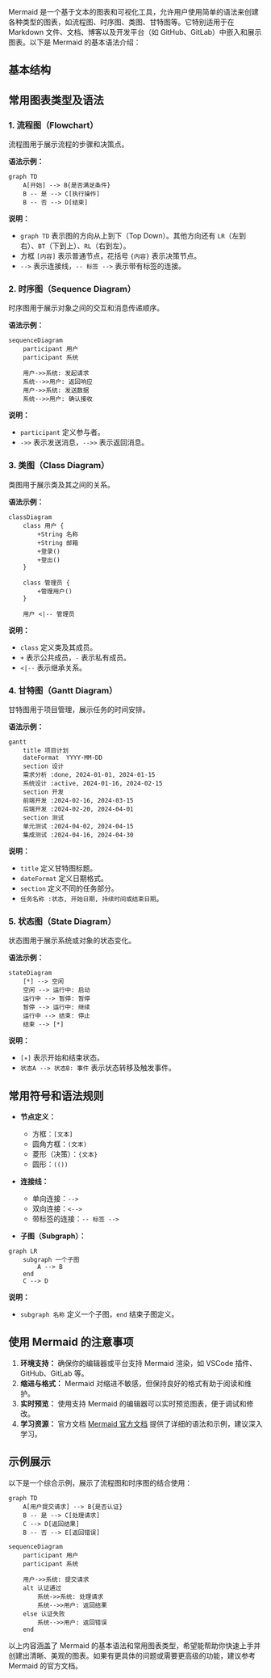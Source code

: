 Mermaid 是一个基于文本的图表和可视化工具，允许用户使用简单的语法来创建各种类型的图表，如流程图、时序图、类图、甘特图等。它特别适用于在 Markdown 文件、文档、博客以及开发平台（如 GitHub、GitLab）中嵌入和展示图表。以下是 Mermaid 的基本语法介绍：

## 基本结构
## 常用图表类型及语法

### 1. 流程图（Flowchart）

流程图用于展示流程的步骤和决策点。

**语法示例：**

```mermaid
graph TD
    A[开始] --> B{是否满足条件}
    B -- 是 --> C[执行操作]
    B -- 否 --> D[结束]
```

**说明：**
- `graph TD` 表示图的方向从上到下（Top Down）。其他方向还有 `LR`（左到右）、`BT`（下到上）、`RL`（右到左）。
- 方框 `[内容]` 表示普通节点，花括号 `{内容}` 表示决策节点。
- `-->` 表示连接线，`-- 标签 -->` 表示带有标签的连接。

### 2. 时序图（Sequence Diagram）

时序图用于展示对象之间的交互和消息传递顺序。

**语法示例：**

```mermaid
sequenceDiagram
    participant 用户
    participant 系统

    用户->>系统: 发起请求
    系统-->>用户: 返回响应
    用户->>系统: 发送数据
    系统-->>用户: 确认接收
```

**说明：**
- `participant` 定义参与者。
- `->>` 表示发送消息，`-->>` 表示返回消息。

### 3. 类图（Class Diagram）

类图用于展示类及其之间的关系。

**语法示例：**

```mermaid
classDiagram
    class 用户 {
        +String 名称
        +String 邮箱
        +登录()
        +登出()
    }

    class 管理员 {
        +管理用户()
    }

    用户 <|-- 管理员
```

**说明：**
- `class` 定义类及其成员。
- `+` 表示公共成员，`-` 表示私有成员。
- `<|--` 表示继承关系。

### 4. 甘特图（Gantt Diagram）

甘特图用于项目管理，展示任务的时间安排。

**语法示例：**

```mermaid
gantt
    title 项目计划
    dateFormat  YYYY-MM-DD
    section 设计
    需求分析 :done, 2024-01-01, 2024-01-15
    系统设计 :active, 2024-01-16, 2024-02-15
    section 开发
    前端开发 :2024-02-16, 2024-03-15
    后端开发 :2024-02-20, 2024-04-01
    section 测试
    单元测试 :2024-04-02, 2024-04-15
    集成测试 :2024-04-16, 2024-04-30
```

**说明：**
- `title` 定义甘特图标题。
- `dateFormat` 定义日期格式。
- `section` 定义不同的任务部分。
- `任务名称 :状态, 开始日期, 持续时间或结束日期`。

### 5. 状态图（State Diagram）

状态图用于展示系统或对象的状态变化。

**语法示例：**

```mermaid
stateDiagram
    [*] --> 空闲
    空闲 --> 运行中: 启动
    运行中 --> 暂停: 暂停
    暂停 --> 运行中: 继续
    运行中 --> 结束: 停止
    结束 --> [*]
```

**说明：**
- `[∗]` 表示开始和结束状态。
- `状态A --> 状态B: 事件` 表示状态转移及触发事件。

## 常用符号和语法规则

- **节点定义：**
  - 方框：`[文本]`
  - 圆角方框：`(文本)`
  - 菱形（决策）：`{文本}`
  - 圆形：`(())`

- **连接线：**
  - 单向连接：`-->`
  - 双向连接：`<-->`
  - 带标签的连接：`-- 标签 -->`

- **子图（Subgraph）：**

```mermaid
graph LR
    subgraph 一个子图
        A --> B
    end
    C --> D
```

**说明：**
- `subgraph 名称` 定义一个子图，`end` 结束子图定义。

## 使用 Mermaid 的注意事项

1. **环境支持：** 确保你的编辑器或平台支持 Mermaid 渲染，如 VSCode 插件、GitHub、GitLab 等。
2. **缩进与格式：** Mermaid 对缩进不敏感，但保持良好的格式有助于阅读和维护。
3. **实时预览：** 使用支持 Mermaid 的编辑器可以实时预览图表，便于调试和修改。
4. **学习资源：** 官方文档 [Mermaid 官方文档](https://mermaid-js.github.io/mermaid/#/) 提供了详细的语法和示例，建议深入学习。

## 示例展示

以下是一个综合示例，展示了流程图和时序图的结合使用：

```mermaid
graph TD
    A[用户提交请求] --> B{是否认证}
    B -- 是 --> C[处理请求]
    C --> D[返回结果]
    B -- 否 --> E[返回错误]

sequenceDiagram
    participant 用户
    participant 系统

    用户->>系统: 提交请求
    alt 认证通过
        系统->>系统: 处理请求
        系统-->>用户: 返回结果
    else 认证失败
        系统-->>用户: 返回错误
    end
```

以上内容涵盖了 Mermaid 的基本语法和常用图表类型，希望能帮助你快速上手并创建出清晰、美观的图表。如果有更具体的问题或需要更高级的功能，建议参考 Mermaid 的官方文档。